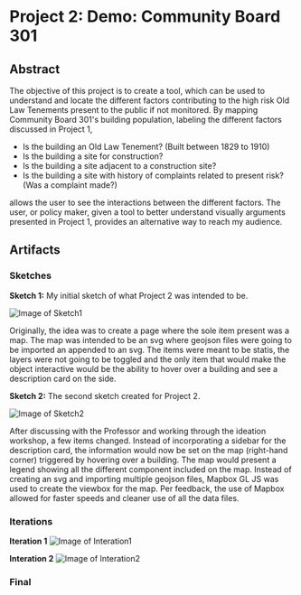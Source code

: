 # Project 2: Demo: Community Board 301

## Abstract
The objective of this project is to create a tool, which can be used to understand and locate the different factors contributing to the high risk Old Law Tenements present to the public if not monitored. By mapping Community Board 301's building population, labeling the different factors discussed in Project 1,

* Is the building an Old Law Tenement? (Built between 1829 to 1910)
* Is the building a site for construction?
* Is the building a site adjacent to a construction site?
* Is the building a site with history of complaints related to present risk? (Was a complaint made?)

allows the user to see the interactions between the different factors. The user, or policy maker, given a tool to better understand visually arguments presented in Project 1, provides an alternative way to reach my audience.

## Artifacts
### Sketches
**Sketch 1:** My initial sketch of what Project 2 was intended to be.

![Image of Sketch1]()

Originally, the idea was to create a page where the sole item present was a map. The map was intended to be an svg where geojson files were going to be imported an appended to an svg. The items were meant to be statis, the layers were not going to be toggled and the only item that would make the object interactive would be the ability to hover over a building and see a description card on the side.

**Sketch 2:** The second sketch created for Project 2. 

![Image of Sketch2]()

After discussing with the Professor and working through the ideation workshop, a few items changed. Instead of incorporating a sidebar for the description card, the information would now be set on the map (right-hand corner) triggered by hovering over a building. The map would present a legend showing all the different component included on the map. Instead of creating an svg and importing multiple geojson files, Mapbox GL JS was used to create the viewbox for the map. Per feedback, the use of Mapbox allowed for faster speeds and cleaner use of all the data files.

### Iterations
**Iteration 1**
![Image of Interation1](C:\Users\evasi\Desktop\Repositories\Portfolio-Interactive-Data-Vis-Sp2021\lib\assets\full_proj2_iteration1.PNG)

**Interation 2**
![Image of Interation2](C:\Users\evasi\Desktop\Repositories\Portfolio-Interactive-Data-Vis-Sp2021\lib\assets\full_proj2_iteration2.PNG)

### Final